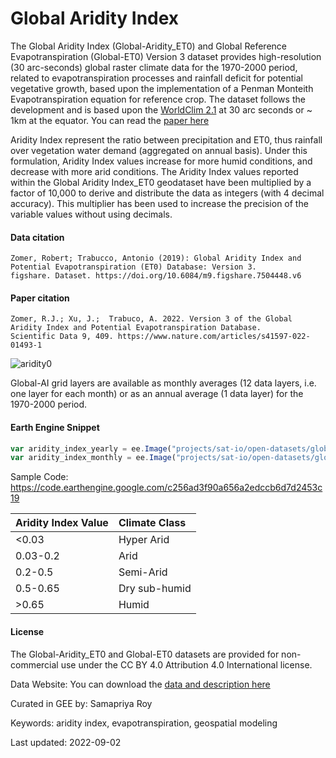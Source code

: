 # Global Aridity Index

The Global Aridity Index (Global-Aridity_ET0) and Global Reference Evapotranspiration (Global-ET0) Version 3 dataset provides high-resolution (30 arc-seconds) global raster climate data for the 1970-2000 period, related to evapotranspiration processes and rainfall deficit for potential vegetative growth, based upon the implementation of a Penman Monteith Evapotranspiration equation for reference crop. The dataset follows the development and is based upon the [WorldClim 2.1](https://www.worldclim.org/data/worldclim21.html) at 30 arc seconds or ~ 1km at the equator. You can read the [paper here](https://www.nature.com/articles/s41597-022-01493-1)

Aridity Index represent the ratio between precipitation and ET0, thus rainfall over vegetation water demand (aggregated on annual basis). Under this formulation, Aridity Index values increase for more humid conditions, and decrease with more arid conditions. The Aridity Index values reported within the Global Aridity Index_ET0 geodataset have been multiplied by a factor of 10,000 to derive and distribute the data as integers (with 4 decimal accuracy). This multiplier has been used to increase the precision of the variable values without using decimals.

#### Data citation

```
Zomer, Robert; Trabucco, Antonio (2019): Global Aridity Index and Potential Evapotranspiration (ET0) Database: Version 3.
figshare. Dataset. https://doi.org/10.6084/m9.figshare.7504448.v6
```

#### Paper citation

```
Zomer, R.J.; Xu, J.;  Trabuco, A. 2022. Version 3 of the Global Aridity Index and Potential Evapotranspiration Database.
Scientific Data 9, 409. https://www.nature.com/articles/s41597-022-01493-1
```

![aridity0](https://user-images.githubusercontent.com/6677629/117587582-5204a400-b0e4-11eb-8cd7-8223546da061.gif)

Global-AI grid layers are available as monthly averages (12 data layers, i.e. one layer for each month) or as an annual average (1 data layer) for the 1970-2000 period.

#### Earth Engine Snippet

```js
var aridity_index_yearly = ee.Image("projects/sat-io/open-datasets/global_ai/global_ai_yearly");
var aridity_index_monthly = ee.Image("projects/sat-io/open-datasets/global_ai/global_ai_monthly")
```

Sample Code: https://code.earthengine.google.com/c256ad3f90a656a2edccb6d7d2453c19

<center>

|Aridity Index Value|Climate Class|
|:------------------|:------------|
|<0.03              |Hyper Arid   |
|0.03-0.2           |Arid         |
|0.2-0.5            |Semi-Arid    |
|0.5-0.65           |Dry sub-humid|
|>0.65              |Humid        |

</center>

#### License

The Global-Aridity_ET0 and Global-ET0 datasets are provided for non-commercial use under the CC BY 4.0 Attribution 4.0 International license.

Data Website: You can download the [data and description here](https://figshare.com/articles/dataset/Global_Aridity_Index_and_Potential_Evapotranspiration_ET0_Climate_Database_v2/7504448/6)

Curated in GEE by: Samapriya Roy

Keywords: aridity index, evapotranspiration, geospatial modeling

Last updated: 2022-09-02
